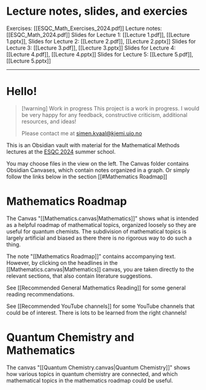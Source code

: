 # Lecture notes, slides, and exercies

Exercises: [[ESQC_Math_Exercises_2024.pdf]]
Lecture notes: [[ESQC_Math_2024.pdf]]
Slides for Lecture 1: [[Lecture 1.pdf]], [[Lecture 1.pptx]], 
Slides for Lecture 2: [[Lecture 2.pdf]], [[Lecture 2.pptx]]
Slides for Lecture 3: [[Lecture 3.pdf]], [[Lecture 3.pptx]]
Slides for Lecture 4: [[Lecture 4.pdf]], [[Lecture 4.pptx]]
Slides for Lecture 5: [[Lecture 5.pdf]], [[Lecture 5.pptx]]


---

# Hello!

>[!warning] Work in progress
>This project is a work in progress. I would be very happy for any feedback, constructive criticism, additional resources, and ideas!
>
>Please contact me at simen.kvaal@kjemi.uio.no
>


This is an Obsidian vault with material for the Mathematical Methods lectures at the [ESQC 2024](www.esqc.org) summer school.

You may choose files in the view on the left. The Canvas folder contains Obsidian Canvases, which contain notes organized in a graph. Or simply follow the links below in the section [[#Mathematics Roadmap]]


# Mathematics Roadmap

The  Canvas "[[Mathematics.canvas|Mathematics]]" shows what is intended as a helpful roadmap of mathematical topics, organized loosely so they are useful for quantum chemists. The subdivision of mathematical topics is largely artificial and biased as there there is no rigorous way to do such a thing. 


The note "[[Mathematics Roadmap]]" contains accompanying text. However, by clicking on the headlines in the [[Mathematics.canvas|Mathematics]] canvas, you are taken directly to the relevant sections, that also contain literature suggestions.

See  [[Recommended General Mathematics Reading]] for some general reading recommendations.

See [[Recommended YouTube channels]] for some YouTube channels that could be of interest. There is lots to be learned from the right channels!

# Quantum Chemistry and Mathematics

The canvas "[[Quantum Chemistry.canvas|Quantum Chemistry]]" shows how various topics in quantum chemistry are connected, and which mathematical topics in the mathematics roadmap could be useful.






